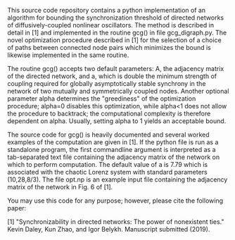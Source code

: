 This source code repository contains a python implementation of an algorithm for bounding the synchronization threshold of directed networks of diffusively-coupled nonlinear oscillators.  The method is described in detail in [1]  and implemented in the routine gcg() in file gcg_digraph.py.  The novel optimization procedure described in [1] for the selection of a choice of paths between connected node pairs which minimizes the bound is likewise implemented in the same routine.

The routine gcg() accepts two default parameters:  A, the adjacency matrix of the directed network, and a, which is double the minimum strength of coupling required for globally asymptotically stable synchrony in the network of two mutually and symmetrically coupled nodes.  Another optional parameter alpha determines the "greediness" of the optimization procedure; alpha=0 disables this optimization, while alpha<1 does not allow the procedure to backtrack; the computational complexity is therefore dependent on alpha.  Usually, setting alpha to 1 yields an acceptable bound.

The source code for gcg() is heavily documented and several worked examples of the computation are given in [1].  If the python file is run as a standalone program, the first commandline argument is interpreted as a tab-separated text file containing the adjacency matrix of the network on which to perform computation.  The default value of a is 7.79 which is associated with the chaotic Lorenz system with standard parameters (10,28,8/3).  The file opt.np is an example input file containing the adjacency matrix of the network in Fig. 6 of [1].

You may use this code for any purpose; however, please cite the following paper:

[1] "Synchronizability in directed networks: The power of nonexistent ties."  Kevin Daley, Kun Zhao, and Igor Belykh.  Manuscript submitted (2019).
